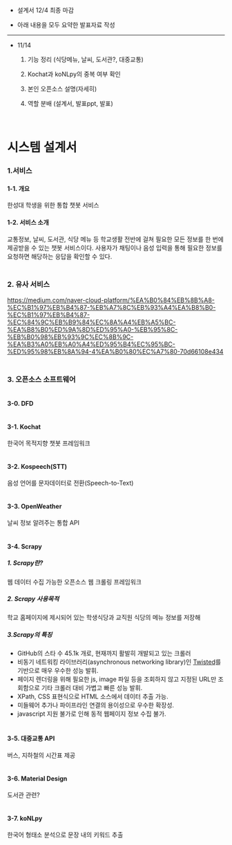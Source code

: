 * 설계서 12/4 최종 마감

* 아래 내용을 모두 요약한 발표자료 작성

<hr>

* 11/14

  1. 기능 정리 (식당메뉴, 날씨, 도서관?, 대중교통)
  2. Kochat과 koNLpy의 중복 여부 확인
  3. 본인 오픈소스 설명(자세히)

  3. 역할 분배 (설계서, 발표ppt, 발표)





</br>

# 시스템 설계서

### 1.서비스

#### 1-1. 개요

한성대 학생을 위한 통합 챗봇 서비스

#### 1-2. 서비스 소개

교통정보, 날씨, 도서관, 식당 메뉴 등 학교생활 전반에 걸쳐 필요한 모든 정보를 한 번에 제공받을 수 있는 챗봇 서비스이다. 사용자가 채팅이나 음성 입력을 통해 필요한 정보를 요청하면 해당하는 응답을 확인할 수 있다.





### </br>2. 유사 서비스

https://medium.com/naver-cloud-platform/%EA%B0%84%EB%8B%A8-%EC%B1%97%EB%B4%87-%EB%A7%8C%EB%93%A4%EA%B8%B0-%EC%B1%97%EB%B4%87-%EC%84%9C%EB%B9%84%EC%8A%A4%EB%A5%BC-%EA%B8%B0%ED%9A%8D%ED%95%A0-%EB%95%8C-%EB%B0%98%EB%93%9C%EC%8B%9C-%EA%B3%A0%EB%A0%A4%ED%95%B4%EC%95%BC-%ED%95%98%EB%8A%94-4%EA%B0%80%EC%A7%80-70d66108e434





### </br>3. 오픈소스 소프트웨어

#### </br>3-0. DFD





#### </br>3-1. Kochat

한국어 목적지향 챗봇 프레임워크





#### </br>3-2. Kospeech(STT)

음성 언어를 문자데이터로 전환(Speech-to-Text)





#### </br>3-3. OpenWeather

날씨 정보 알려주는 통합 API



#### </br>3-4. Scrapy

##### 1. Scrapy란?

웹 데이터 수집 가능한 오픈소스 웹 크롤링 프레임워크

##### 2. Scrapy 사용목적

학교 홈페이지에 제시되어 있는 학생식당과 교직원 식당의 메뉴 정보를 저장해 

##### 3.Scrapy의 특징

* GitHub의 스타 수 45.1k 개로, 현재까지 활발히 개발되고 있는 크롤러
* 비동기 네트워킹 라이브러리(asynchronous networking library)인 [Twisted](https://twistedmatrix.com/trac/)를 기반으로 매우 우수한 성능 발휘.
* 페이지 렌더링을 위해 필요한 js, image 파일 등을 조회하지 않고 지정된 URL만 조회함으로 기타 크롤러 대비 가볍고 빠른 성능 발휘.
* XPath, CSS 표현식으로 HTML 소스에서 데이터 추출 가능.
* 미들웨어 추가나 파이프라인 연결의 용이성으로 우수한 확장성.
* javascript 지원 불가로 인해 동적 웹페이지 정보 수집 불가.





#### </br>3-5. 대중교통 API

버스, 지하철의 시간표 제공





#### </br>3-6. Material Design

도서관 관련?





#### </br>3-7. koNLpy

한국어 형태소 분석으로  문장 내의 키워드 추출



